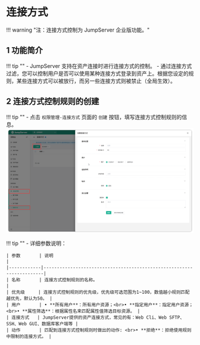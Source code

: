 # 连接方式
!!! warning "注：连接方式控制为 JumpServer 企业版功能。"
## 1 功能简介
!!! tip ""
    - JumpServer 支持在资产连接时进行连接方式的控制。
    - 通过连接方式过滤，您可以控制用户是否可以使用某种连接方式登录到资产上。根据您设定的规则，某些连接方式可以被放行，而另一些连接方式则被禁止（全局生效）。
## 2 连接方式控制规则的创建
!!! tip ""
    - 点击 `权限管理-连接方式` 页面的 `创建` 按钮，填写连接方式控制规则的信息。
![V4_connect_type_1](../../../../img/V4_connect_type_1.png)

!!! tip ""
    - 详细参数说明：

    | 参数       | 说明                                                                 |
    |------------|----------------------------------------------------------------------|
    | 名称       | 连接方式控制规则的名称。                                             |
    | 优先级     | 连接方式控制规则的优先级，优先级可选范围为1~100，数值越小规则匹配越优先，默认为50。 |
    | 用户       | • **所有用户**：所有用户资源；<br>• **指定用户**：指定用户资源；<br>• **属性筛选**：根据属性名来匹配属性值筛选目标资源。 |
    | 连接方式   | JumpServer提供的资产连接方式，常见的有：Web Cli、Web SFTP、SSH、Web GUI、数据库客户端等 |
    | 动作       | 匹配到连接方式控制规则时做出的动作: <br>• **拒绝**：拒绝使用规则中限制的连接方式。 |